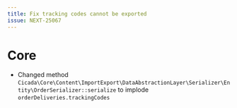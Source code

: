 ```yaml
---
title: Fix tracking codes cannot be exported
issue: NEXT-25067
---
```

# Core
- Changed method `Cicada\Core\Content\ImportExport\DataAbstractionLayer\Serializer\Entity\OrderSerializer::serialize` to implode `orderDeliveries.trackingCodes` 
